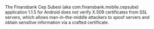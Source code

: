 The Finansbank Cep Subesi (aka com.finansbank.mobile.cepsube) application 1.1.5 for Android does not verify X.509 certificates from SSL servers, which allows man-in-the-middle attackers to spoof servers and obtain sensitive information via a crafted certificate.
